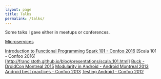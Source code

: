 ```yaml
---
layout: page
title: Talks
permalink: /talks/
---
```


Some talks I gave either in meetups or conferences.

[Microservices](20191120_microservices/index.html)

[Introduction to Functional Programming](http://francistoth.github.io/blog/presentations/intro_to_fp.html)
[Spark 101 - Confoo 2016](http://francistoth.github.io/blog/presentations/spark_101.html)
[Scala 101 - Confoo 2016][http://francistoth.github.io/blog/presentations/scala_101.html]
[Buck - DroidCon Montreal 2015](http://slides.com/tothfrancis/introduction-to-buck/fullscreen#/)
[Modularity in Android - Android Montreal 2013](https://prezi.com/jfruyhemc9uh/android-montreal-best-practices-modularity/)
[Android best practices - Confoo 2013](https://prezi.com/f2vue-ba2ybp/confoo-2013-android-best-practices/)
[Testing Android - Confoo 2012](https://prezi.com/-m4rprzvgs1p/confoo-2012-testing-android-apps/)